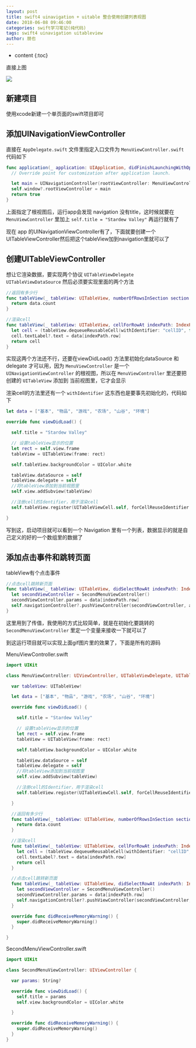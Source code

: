 ```yaml
---
layout: post
title: swift4 uinavigation + uitable 整合使用创建列表视图
date: 2018-06-08 09:46:00
categories: swift学习笔记(纯代码)
tags: swift4 uinavigation uitableview
author: 朋也
---
```


* content
{:toc}

直接上图

![](/assets/swift-uinavigation-uitable.gif)




## 新建项目

使用xcode新建一个单页面的swift项目即可

## 添加UINavigationViewController

直接在 `AppDelegate.swift` 文件里指定入口文件为 `MenuViewController.swift` 代码如下

```swift
func application(_ application: UIApplication, didFinishLaunchingWithOptions launchOptions: [UIApplicationLaunchOptionsKey: Any]?) -> Bool {
  // Override point for customization after application launch.

  let main = UINavigationController(rootViewController: MenuViewController())
  self.window?.rootViewController = main
  return true
}
```

上面指定了根视图后，运行app会发现 navigation 没有title，这时候就要在 `MenuViewController` 里加上 `self.title = "Stardew Valley"` 再运行就有了

现在 app 的UINavigationViewController有了，下面就要创建一个UITableViewController然后把这个tableView加到navigation里就可以了

## 创建UITableViewController

想让它渲染数据，要实现两个协议 `UITableViewDelegate` `UITableViewDataSource` 然后必须要实现里面的两个方法

```swift
//返回有多少行
func tableView(_ tableView: UITableView, numberOfRowsInSection section: Int) -> Int {
  return data.count
}

//渲染cell
func tableView(_ tableView: UITableView, cellForRowAt indexPath: IndexPath) -> UITableViewCell {
  let cell = (tableView.dequeueReusableCell(withIdentifier: "cellID", for: indexPath)) as UITableViewCell
  cell.textLabel?.text = data[indexPath.row]
  return cell
}
```

实现这两个方法还不行，还要在viewDidLoad() 方法里初始化dataSource 和 delegate 才可以用，因为 `MenuViewController` 是一个 `UINavigationViewController` 的根视图，所以在 `MenuViewController` 里还要把创建的 `UITableView` 添加到 当前视图里，它才会显示

渲染cell的方法里还有一个 `withIdentifier` 这东西也是要事先初始化的，代码如下

```swift
let data = ["基本", "物品", "游戏", "农场", "山谷", "环境"]

override func viewDidLoad() {

  self.title = "Stardew Valley"

  // 设置tableView显示的位置
  let rect = self.view.frame
  tableView = UITableView(frame: rect)

  self.tableView.backgroundColor = UIColor.white

  tableView.dataSource = self
  tableView.delegate = self
  //将tableView添加到当前视图里
  self.view.addSubview(tableView)

  //注册cell的Identifier，用于渲染cell
  self.tableView.register(UITableViewCell.self, forCellReuseIdentifier: "cellID")

}
```

写到这，启动项目就可以看到一个 Navigation 里有一个列表，数据显示的就是自己定义的好的一个数组里的数据了

## 添加点击事件和跳转页面

tableView有个点击事件

```swift
//点击cell跳转新页面
func tableView(_ tableView: UITableView, didSelectRowAt indexPath: IndexPath) {
  let secondViewController = SecondMenuViewController()
  secondViewController.params = data[indexPath.row]
  self.navigationController?.pushViewController(secondViewController, animated: true)
}
```

这里用到了传值，我使用的方式比较简单，就是在初始化要跳转的 `SecondMenuViewController` 里定一个变量来接收一下就可以了

到这运行项目就可以实现上面gif图片里的效果了，下面是所有的源码

MenuViewController.swift

```swift
import UIKit

class MenuViewController: UIViewController, UITableViewDelegate, UITableViewDataSource {

  var tableView: UITableView!

  let data = ["基本", "物品", "游戏", "农场", "山谷", "环境"]

  override func viewDidLoad() {

    self.title = "Stardew Valley"

    // 设置tableView显示的位置
    let rect = self.view.frame
    tableView = UITableView(frame: rect)

    self.tableView.backgroundColor = UIColor.white

    tableView.dataSource = self
    tableView.delegate = self
    //将tableView添加到当前视图里
    self.view.addSubview(tableView)

    //注册cell的Identifier，用于渲染cell
    self.tableView.register(UITableViewCell.self, forCellReuseIdentifier: "cellID")

  }

  //返回有多少行
  func tableView(_ tableView: UITableView, numberOfRowsInSection section: Int) -> Int {
    return data.count
  }

  //渲染cell
  func tableView(_ tableView: UITableView, cellForRowAt indexPath: IndexPath) -> UITableViewCell {
    let cell = (tableView.dequeueReusableCell(withIdentifier: "cellID", for: indexPath)) as UITableViewCell
    cell.textLabel?.text = data[indexPath.row]
    return cell
  }

  //点击cell跳转新页面
  func tableView(_ tableView: UITableView, didSelectRowAt indexPath: IndexPath) {
    let secondViewController = SecondMenuViewController()
    secondViewController.params = data[indexPath.row]
    self.navigationController?.pushViewController(secondViewController, animated: true)
  }

  override func didReceiveMemoryWarning() {
    super.didReceiveMemoryWarning()
  }

}
```

SecondMenuViewController.swift

```swift
import UIKit

class SecondMenuViewController: UIViewController {

  var params: String?

  override func viewDidLoad() {
    self.title = params
    self.view.backgroundColor = UIColor.white

  }

  override func didReceiveMemoryWarning() {
    super.didReceiveMemoryWarning()
  }
}
```

